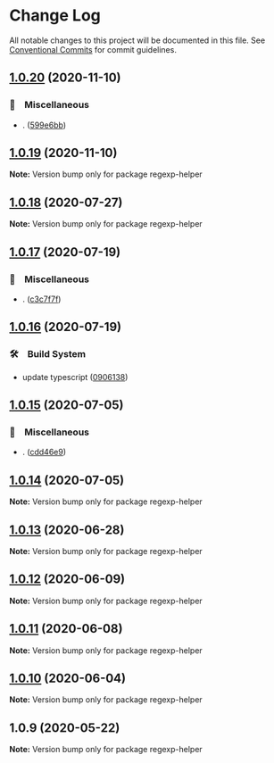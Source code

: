 # Change Log

All notable changes to this project will be documented in this file.
See [Conventional Commits](https://conventionalcommits.org) for commit guidelines.

## [1.0.20](https://github.com/bluelovers/ws-regexp/compare/regexp-helper@1.0.19...regexp-helper@1.0.20) (2020-11-10)


### 🔖　Miscellaneous

* . ([599e6bb](https://github.com/bluelovers/ws-regexp/commit/599e6bb14bb2694b92edc63b005f682e13474697))





## [1.0.19](https://github.com/bluelovers/ws-regexp/compare/regexp-helper@1.0.18...regexp-helper@1.0.19) (2020-11-10)

**Note:** Version bump only for package regexp-helper





## [1.0.18](https://github.com/bluelovers/ws-regexp/compare/regexp-helper@1.0.17...regexp-helper@1.0.18) (2020-07-27)

**Note:** Version bump only for package regexp-helper





## [1.0.17](https://github.com/bluelovers/ws-regexp/compare/regexp-helper@1.0.16...regexp-helper@1.0.17) (2020-07-19)


### 🔖　Miscellaneous

* . ([c3c7f7f](https://github.com/bluelovers/ws-regexp/commit/c3c7f7fc30adc9cd3fc116cc5cf11a0cc0911e16))





## [1.0.16](https://github.com/bluelovers/ws-regexp/compare/regexp-helper@1.0.15...regexp-helper@1.0.16) (2020-07-19)


### 🛠　Build System

* update typescript ([0906138](https://github.com/bluelovers/ws-regexp/commit/09061382af8b98173cadd92adf736d744c74575d))





## [1.0.15](https://github.com/bluelovers/ws-regexp/compare/regexp-helper@1.0.14...regexp-helper@1.0.15) (2020-07-05)


### 🔖　Miscellaneous

* . ([cdd46e9](https://github.com/bluelovers/ws-regexp/commit/cdd46e9c06c49e19a6912962aef6be1716056cc0))





## [1.0.14](https://github.com/bluelovers/ws-regexp/compare/regexp-helper@1.0.13...regexp-helper@1.0.14) (2020-07-05)

**Note:** Version bump only for package regexp-helper





## [1.0.13](https://github.com/bluelovers/ws-regexp/compare/regexp-helper@1.0.12...regexp-helper@1.0.13) (2020-06-28)

**Note:** Version bump only for package regexp-helper





## [1.0.12](https://github.com/bluelovers/ws-regexp/compare/regexp-helper@1.0.11...regexp-helper@1.0.12) (2020-06-09)

**Note:** Version bump only for package regexp-helper





## [1.0.11](https://github.com/bluelovers/ws-regexp/compare/regexp-helper@1.0.10...regexp-helper@1.0.11) (2020-06-08)

**Note:** Version bump only for package regexp-helper





## [1.0.10](https://github.com/bluelovers/ws-regexp/compare/regexp-helper@1.0.9...regexp-helper@1.0.10) (2020-06-04)

**Note:** Version bump only for package regexp-helper





## 1.0.9 (2020-05-22)

**Note:** Version bump only for package regexp-helper
